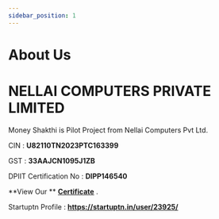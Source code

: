 ```yaml
---
sidebar_position: 1
---
```

# About Us

# NELLAI COMPUTERS PRIVATE LIMITED

Money Shakthi is Pilot Project from Nellai Computers Pvt Ltd. 

CIN : **U82110TN2023PTC163399**

GST : **33AAJCN1095J1ZB**

DPIIT Certification No :  **DIPP146540**

**View Our ** **[Certificate](../static/startup.pdf)** .

Startuptn Profile : **https://startuptn.in/user/23925/**
<!-- 
Anything **unclear** or **buggy** in this tutorial? [Please report it!](https://github.com/facebook/docusaurus/discussions/4610)

## What's next?

- Read the [official documentation](https://docusaurus.io/)
- Modify your site configuration with [`docusaurus.config.js`](https://docusaurus.io/docs/api/docusaurus-config)
- Add navbar and footer items with [`themeConfig`](https://docusaurus.io/docs/api/themes/configuration)
- Add a custom [Design and Layout](https://docusaurus.io/docs/styling-layout)
- Add a [search bar](https://docusaurus.io/docs/search)
- Find inspirations in the [Docusaurus showcase](https://docusaurus.io/showcase)
- Get involved in the [Docusaurus Community](https://docusaurus.io/community/support) -->
